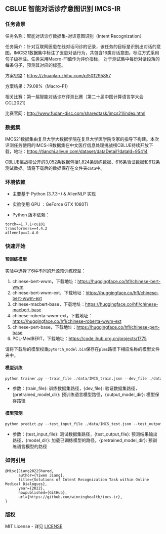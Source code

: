 ## CBLUE 智能对话诊疗意图识别 IMCS-IR

### 任务背景

任务名称：智能对话诊疗数据集-对话意图识别（Intent Recognization）

任务简介：针对互联网医患在线对话问诊的记录，该任务的目标是识别出对话的意图。IMCS21数据集中标注了医患对话行为，共包含16类对话意图，标注方式采用句子级标注。任务采用Macro-F1值作为评价指标， 对于测试集中每份对话段落的每条句子，预测其对应的标签。

方案思路：https://zhuanlan.zhihu.com/p/501295857

方案结果：79.08%（Macro-F1）

相关比赛：第一届智能对话诊疗评测比赛（第二十届中国计算语言学大会 CCL2021）

比赛官网：http://www.fudan-disc.com/sharedtask/imcs21/index.html

### 数据集

IMCS21数据集由复旦大学大数据学院在复旦大学医学院专家的指导下构建。本次评测任务使用的IMCS-IR数据集在中文医疗信息处理挑战榜CBLUE持续开放下载，地址：https://tianchi.aliyun.com/dataset/dataDetail?dataId=95414

CBLUE挑战榜公开的3,052条数据包括1,824条训练数据、616条验证数据和612条测试数据。请将下载后的数据保存在文件夹`data`中。

### 环境依赖

- 主要基于 Python (3.7.3+) & AllenNLP 实现

- 实验使用 GPU ：GeForce GTX 1080Ti

- Python 版本依赖：

```
torch==1.7.1+cu101
transformers==4.4.2
allennlp==2.4.0
```

### 快速开始

#### 预训练模型

实验中选择了6种不同的开源预训练模型：

1. chinese-bert-wwm，下载地址：https://huggingface.co/hfl/chinese-bert-wwm
2. chinese-bert-wwm-ext，下载地址：https://huggingface.co/hfl/chinese-bert-wwm-ext
3. chinese-macbert-base，下载地址：https://huggingface.co/hfl/chinese-macbert-base
4. chinese-roberta-wwm-ext，下载地址：https://huggingface.co/hfl/chinese-roberta-wwm-ext
5. chinese-pert-base，下载地址：https://huggingface.co/hfl/chinese-pert-base
6. PCL-MedBERT，下载地址：https://code.ihub.org.cn/projects/1775

请将下载后的模型权重`pytorch_model.bin`保存在`plms`路径下相应名称的模型文件夹中。

#### 模型训练

```python
python trainer.py --train_file ./data/IMCS_train.json --dev_file ./data/IMCS_dev.json --pretrained_model_dir ./plms/chinese_bert_wwm --output_model_dir ./save_model/chinese_bert_wwm --cuda_id cuda:0 --batch_size 1 --num_epochs 10 --patience 3
```

- 参数：{train_file}: 训练数据集路径，{dev_file}: 验证数据集路径，{pretrained_model_dir}: 预训练语言模型路径，{output_model_dir}: 模型保存路径

#### 模型预测

```python
python predict.py --test_input_file ./data/IMCS_test.json --test_output_file IMCS-IR_test.json --model_dir ./save_model/chinese_bert_wwm --pretrained_model_dir ./plms/chinese_bert_wwm --cuda_id cuda:0
```

- 参数：{test_input_file}: 测试数据集路径，{test_output_file}: 预测结果输出路径，{model_dir}: 加载已训练模型的路径，{pretrained_model_dir}: 预训练语言模型的路径

### 如何引用

```
@Misc{Jiang2022Shared,
      author={Yiwen Jiang},
      title={Solutions of Intent Recognization Task within Online Medical Dialogues},
      year={2022},
      howpublished={GitHub},
      url={https://github.com/winninghealth/imcs-ir},
}
```

### 版权

MIT License - 详见 [LICENSE](LICENSE)

